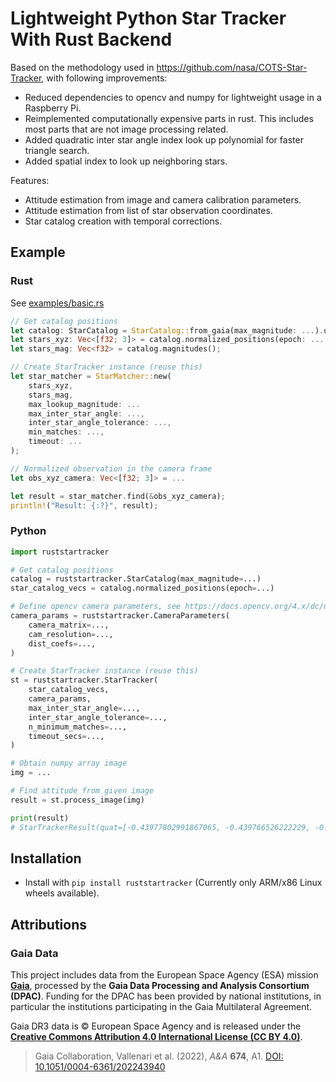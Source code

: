 # Lightweight Python Star Tracker With Rust Backend

Based on the methodology used in https://github.com/nasa/COTS-Star-Tracker, with following improvements:
- Reduced dependencies to opencv and numpy for lightweight usage in a Raspberry Pi.
- Reimplemented computationally expensive parts in rust. This includes most parts that are not image processing related.
- Added quadratic inter star angle index look up polynomial for faster triangle search.
- Added spatial index to look up neighboring stars.

Features:
- Attitude estimation from image and camera calibration parameters.
- Attitude estimation from list of star observation coordinates.
- Star catalog creation with temporal corrections.

## Example

### Rust

See [examples/basic.rs](examples/basic.rs)

```rust
// Get catalog positions
let catalog: StarCatalog = StarCatalog::from_gaia(max_magnitude: ...).unwrap();
let stars_xyz: Vec<[f32; 3]> = catalog.normalized_positions(epoch: ..., observer_position: ...);
let stars_mag: Vec<f32> = catalog.magnitudes();

// Create StarTracker instance (reuse this)
let star_matcher = StarMatcher::new(
    stars_xyz,
    stars_mag,
    max_lookup_magnitude: ...
    max_inter_star_angle: ...,
    inter_star_angle_tolerance: ...,
    min_matches: ...,
    timeout: ...
);

// Normalized observation in the camera frame
let obs_xyz_camera: Vec<[f32; 3]> = ...

let result = star_matcher.find(&obs_xyz_camera);
println!("Result: {:?}", result);
```

### Python
```python
import ruststartracker

# Get catalog positions
catalog = ruststartracker.StarCatalog(max_magnitude=...)
star_catalog_vecs = catalog.normalized_positions(epoch=...)

# Define opencv camera parameters, see https://docs.opencv.org/4.x/dc/dbb/tutorial_py_calibration.html
camera_params = ruststartracker.CameraParameters(
    camera_matrix=...,
    cam_resolution=...,
    dist_coefs=...,
)

# Create StarTracker instance (reuse this)
st = ruststartracker.StarTracker(
    star_catalog_vecs,
    camera_params,
    max_inter_star_angle=...,
    inter_star_angle_tolerance=...,
    n_minimum_matches=...,
    timeout_secs=...,
)

# Obtain numpy array image
img = ...

# Find attitude from given image
result = st.process_image(img)

print(result)
# StarTrackerResult(quat=[-0.43977802991867065, -0.439766526222229, -0.4398997128009796, 0.6478340029716492], match_ids=[1435, 1272, 1140, 2035, 1070, 1438, 1338, 903, 260, 2141, 1771, 1727, 385, 1717, 2204, 2062, 1989, 1634, 708, 1357], n_matches=20, duration_s=0.0003700880042742938)
```

## Installation

- Install with `pip install ruststartracker` (Currently only ARM/x86 Linux wheels available).

## Attributions

### Gaia Data

This project includes data from the European Space Agency (ESA) mission [**Gaia**](https://www.cosmos.esa.int/gaia), processed by the **Gaia Data Processing and Analysis Consortium (DPAC)**.
Funding for the DPAC has been provided by national institutions, in particular the institutions participating in the Gaia Multilateral Agreement.

Gaia DR3 data is © European Space Agency and is released under the [**Creative Commons Attribution 4.0 International License (CC BY 4.0)**](https://creativecommons.org/licenses/by/4.0/).

> Gaia Collaboration, Vallenari et al. (2022), *A\&A* **674**, A1.
> [DOI: 10.1051/0004-6361/202243940](https://doi.org/10.1051/0004-6361/202243940)
